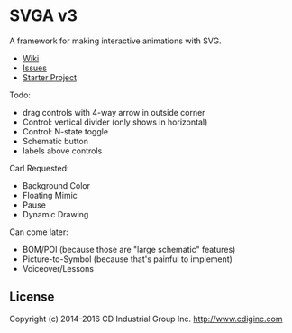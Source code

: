# SVGA v3

A framework for making interactive animations with SVG.

* [Wiki](https://github.com/cdig/svga/wiki)
* [Issues](https://github.com/cdig/svga/issues)
* [Starter Project](https://github.com/cdig/svg-activity-starter)

Todo:
* drag controls with 4-way arrow in outside corner
* Control: vertical divider (only shows in horizontal)
* Control: N-state toggle
* Schematic button
* labels above controls

Carl Requested:
* Background Color
* Floating Mimic
* Pause
* Dynamic Drawing

Can come later:
* BOM/POI (because those are "large schematic" features)
* Picture-to-Symbol (because that's painful to implement)
* Voiceover/Lessons


## License
Copyright (c) 2014-2016 CD Industrial Group Inc. http://www.cdiginc.com
